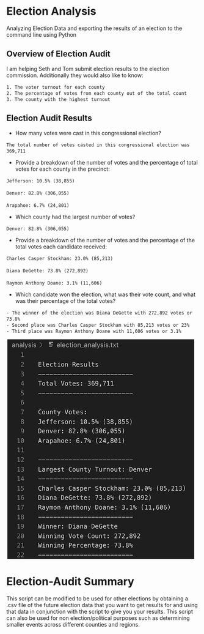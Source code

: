 # Election Analysis
Analyzing Election Data and exporting the results of an election to the command line using Python
## Overview of Election Audit
I am helping Seth and Tom submit election results to the election commission. Additionally they would also like to know:
```
1. The voter turnout for each county
2. The percentage of votes from each county out of the total count
3. The county with the highest turnout
```
## Election Audit Results
- How many votes were cast in this congressional election?
```
The total number of votes casted in this congressional election was 369,711
```
- Provide a breakdown of the number of votes and the percentage of total votes for each county in the precinct:
```
Jefferson: 10.5% (38,855)

Denver: 82.8% (306,055)

Arapahoe: 6.7% (24,801)
```
- Which county had the largest number of votes?
```
Denver: 82.8% (306,055)
```
- Provide a breakdown of the number of votes and the percentage of the total votes each candidate received:
```
Charles Casper Stockham: 23.0% (85,213)

Diana DeGette: 73.8% (272,892)

Raymon Anthony Doane: 3.1% (11,606)
```
- Which candidate won the election, what was their vote count, and what was their percentage of the total votes?
```
- The winner of the election was Diana DeGette with 272,892 votes or 73.8%
- Second place was Charles Casper Stockham with 85,213 votes or 23%
- Third place was Raymon Anthony Doane with 11,606 votes or 3.1%
```
![Election Results](Resources/Election_Analysis_Screenshot.png)

# Election-Audit Summary
This script can be modified to be used for other elections by obtaining a .csv file of the future election data that you want to get results for and using that data in conjunction with the script to give you your results. This script can also be used for non election/political purposes such as determining smaller events across different counties and regions.

